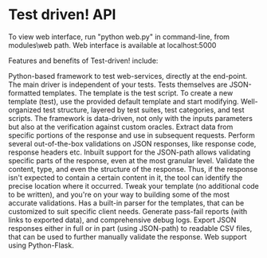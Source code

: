 # Test driven! API

To view web interface, run "python web.py" in command-line, from modules\web path.  Web interface is available at localhost:5000

Features and benefits of Test-driven! include:

Python-based framework to test web-services, directly at the end-point.
The main driver is independent of your tests.  Tests themselves are JSON-formatted templates.
The template is the test script.  To create a new template (test), use the provided default template and start modifying.
Well-organized test structure, layered by test suites, test categories, and test scripts.
The framework is data-driven, not only with the inputs parameters but also at the verification against custom oracles.
Extract data from specific portions of the response and use in subsequent requests.
Perform several out-of-the-box validations on JSON responses, like response code, response headers etc.
Inbuilt support for the JSON-path allows validating specific parts of the response, even at the most granular level.
Validate the content, type, and even the structure of the response.  Thus, if the response isn't expected to contain a certain content in it, the tool can identify the precise location where it occurred.
Tweak your template (no additional code to be written), and you're on your way to building some of the most accurate validations.
Has a built-in parser for the templates, that can be customized to suit specific client needs.
Generate pass-fail reports (with links to exported data), and comprehensive debug logs.
Export JSON responses either in full or in part (using JSON-path) to readable CSV files, that can be used to further manually validate the response.
Web support using Python-Flask.
